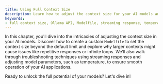 ```yaml
---
title: Using Full Context Size
description: Learn how to adjust the context size for your AI models and troubleshoot issues related to repetitive responses.
keywords:
- full context size, Ollama API, Modelfile, streaming response, temperature setting, language model debugging
---
```


In this chapter, you'll dive into the intricacies of adjusting the context size in your AI models. Discover how to create a custom `Modelfile` to set the context size beyond the default limit and explore why larger contexts might cause issues like repetitive responses or infinite loops. We’ll also walk through troubleshooting techniques using streaming responses and adjusting model parameters, such as temperature, to ensure smooth operation of your AI applications.

Ready to unlock the full potential of your models? Let's dive in!